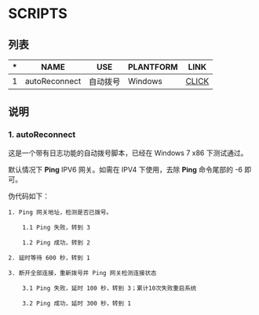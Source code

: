 # SCRIPTS

## 列表

| *    | NAME          | USE      | PLANTFORM | LINK                                                         |
| :--- | ------------- | -------- | --------- | ------------------------------------------------------------ |
| 1    | autoReconnect | 自动拨号 | Windows   | [CLICK](https://github.com/magicwenli/scripts/tree/master/autoReconnect) |

## 说明

### 1. autoReconnect

  这是一个带有日志功能的自动拨号脚本，已经在 Windows 7 x86 下测试通过。

  默认情况下 **Ping** IPV6 网关。如需在 IPV4 下使用，去除 **Ping** 命令尾部的 -6 即可。

  伪代码如下：

```
1. Ping 网关地址，检测是否已拨号。

	1.1 Ping 失败，转到 3

	1.2 Ping 成功，转到 2

2. 延时等待 600 秒，转到 1

3. 断开全部连接，重新拨号并 Ping 网关检测连接状态

	3.1 Ping 失败，延时 100 秒，转到 3；累计10次失败重启系统

	3.2 Ping 成功，延时 300 秒，转到 1
```


